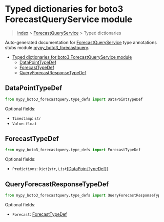 # Typed dictionaries for boto3 ForecastQueryService module

> [Index](..) > [ForecastQueryService](.) > Typed dictionaries

Auto-generated documentation for
[ForecastQueryService](https://boto3.amazonaws.com/v1/documentation/api/1.17.78/reference/services/forecastquery.html#ForecastQueryService)
type annotations stubs module
[mypy_boto3_forecastquery](https://pypi.org/project/mypy-boto3-forecastquery/).

- [Typed dictionaries for boto3 ForecastQueryService module](#typed-dictionaries-for-boto3-forecastqueryservice-module)
  - [DataPointTypeDef](#datapointtypedef)
  - [ForecastTypeDef](#forecasttypedef)
  - [QueryForecastResponseTypeDef](#queryforecastresponsetypedef)

## DataPointTypeDef

```python
from mypy_boto3_forecastquery.type_defs import DataPointTypeDef
```

Optional fields:

- `Timestamp`: `str`
- `Value`: `float`

## ForecastTypeDef

```python
from mypy_boto3_forecastquery.type_defs import ForecastTypeDef
```

Optional fields:

- `Predictions`: `Dict`\[`str`,
  `List`\[[DataPointTypeDef](./type_defs.md#datapointtypedef)\]\]

## QueryForecastResponseTypeDef

```python
from mypy_boto3_forecastquery.type_defs import QueryForecastResponseTypeDef
```

Optional fields:

- `Forecast`: [ForecastTypeDef](./type_defs.md#forecasttypedef)
